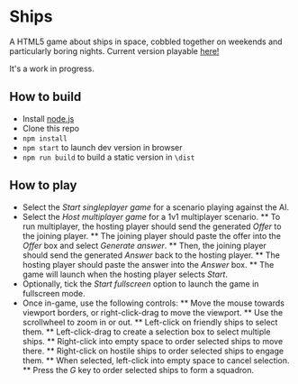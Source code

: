 # Ships

A HTML5 game about ships in space, cobbled together on weekends and particularly boring nights. Current version playable [here!](http://themartin.github.io/ships/)

It's a work in progress.

## How to build

* Install [node.js](https://nodejs.org/)
* Clone this repo
* `npm install`
* `npm start` to launch dev version in browser
* `npm run build` to build a static version in `\dist`

## How to play

* Select the _Start singleplayer game_ for a scenario playing against the AI.
* Select the _Host multiplayer game_ for a 1v1 multiplayer scenario.
** To run multiplayer, the hosting player should send the generated _Offer_ to the joining player.
** The joining player should paste the offer into the _Offer_ box and select _Generate answer_.
** Then, the joining player should send the generated _Answer_ back to the hosting player.
** The hosting player should paste the answer into the _Answer_ box.
** The game will launch when the hosting player selects _Start_.
* Optionally, tick the _Start fullscreen_ option to launch the game in fullscreen mode.
* Once in-game, use the following controls:
** Move the mouse towards viewport borders, or right-click-drag to move the viewport.
** Use the scrollwheel to zoom in or out.
** Left-click on friendly ships to select them.
** Left-click-drag to create a selection box to select multiple ships.
** Right-click into empty space to order selected ships to move there.
** Right-click on hostile ships to order selected ships to engage them.
** When selected, left-click into empty space to cancel selection.
** Press the _G_ key to order selected ships to form a squadron.